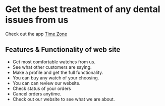 # Get the best treatment of any dental issues from us

Check out the app [Time Zone](https://time-zone-watch.web.app/)

## Features & Functionality of web site

- Get most comfortable watches from us.
- See what other customers are saying.
- Make a profile and get the full functionality.
- You can buy any watch of your choosing.
- You can can review our website.
- Check status of your orders
- Cancel orders anytime.
- Check out our website to see what we are about.
